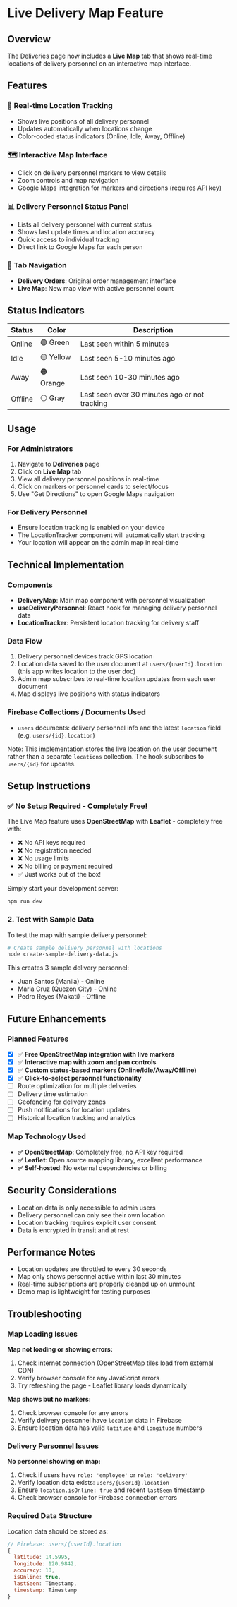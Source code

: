 # Live Delivery Map Feature

## Overview
The Deliveries page now includes a **Live Map** tab that shows real-time locations of delivery personnel on an interactive map interface.

## Features

### 📍 Real-time Location Tracking
- Shows live positions of all delivery personnel
- Updates automatically when locations change
- Color-coded status indicators (Online, Idle, Away, Offline)

### 🗺️ Interactive Map Interface
- Click on delivery personnel markers to view details
- Zoom controls and map navigation
- Google Maps integration for markers and directions (requires API key)

### 📊 Delivery Personnel Status Panel
- Lists all delivery personnel with current status
- Shows last update times and location accuracy
- Quick access to individual tracking
- Direct link to Google Maps for each person

### 🔄 Tab Navigation
- **Delivery Orders**: Original order management interface
- **Live Map**: New map view with active personnel count

## Status Indicators

| Status | Color | Description |
|--------|--------|-------------|
| Online | 🟢 Green | Last seen within 5 minutes |
| Idle | 🟡 Yellow | Last seen 5-10 minutes ago |
| Away | 🟠 Orange | Last seen 10-30 minutes ago |
| Offline | ⚪ Gray | Last seen over 30 minutes ago or not tracking |

## Usage

### For Administrators
1. Navigate to **Deliveries** page
2. Click on **Live Map** tab
3. View all delivery personnel positions in real-time
4. Click on markers or personnel cards to select/focus
5. Use "Get Directions" to open Google Maps navigation

### For Delivery Personnel
- Ensure location tracking is enabled on your device
- The LocationTracker component will automatically start tracking
- Your location will appear on the admin map in real-time

## Technical Implementation

### Components
- **DeliveryMap**: Main map component with personnel visualization
- **useDeliveryPersonnel**: React hook for managing delivery personnel data
- **LocationTracker**: Persistent location tracking for delivery staff

### Data Flow
1. Delivery personnel devices track GPS location
2. Location data saved to the user document at `users/{userId}.location` (this app writes location to the user doc)
3. Admin map subscribes to real-time location updates from each user document
4. Map displays live positions with status indicators

### Firebase Collections / Documents Used
- `users` documents: delivery personnel info and the latest `location` field (e.g. `users/{id}.location`)

Note: This implementation stores the live location on the user document rather than a separate `locations` collection. The hook subscribes to `users/{id}` for updates.

## Setup Instructions

### ✅ **No Setup Required - Completely Free!**

The Live Map feature uses **OpenStreetMap** with **Leaflet** - completely free with:
- ❌ No API keys required
- ❌ No registration needed  
- ❌ No usage limits
- ❌ No billing or payment required
- ✅ Just works out of the box!

Simply start your development server:

```bash
npm run dev
```

### 2. Test with Sample Data

To test the map with sample delivery personnel:

```bash
# Create sample delivery personnel with locations
node create-sample-delivery-data.js
```

This creates 3 sample delivery personnel:
- Juan Santos (Manila) - Online
- Maria Cruz (Quezon City) - Online  
- Pedro Reyes (Makati) - Offline

## Future Enhancements

### Planned Features
- [x] ✅ **Free OpenStreetMap integration with live markers**
- [x] ✅ **Interactive map with zoom and pan controls**
- [x] ✅ **Custom status-based markers (Online/Idle/Away/Offline)**
- [x] ✅ **Click-to-select personnel functionality**
- [ ] Route optimization for multiple deliveries
- [ ] Delivery time estimation
- [ ] Geofencing for delivery zones
- [ ] Push notifications for location updates
- [ ] Historical location tracking and analytics

### Map Technology Used
- **✅ OpenStreetMap**: Completely free, no API key required
- **✅ Leaflet**: Open source mapping library, excellent performance
- **✅ Self-hosted**: No external dependencies or billing

## Security Considerations

- Location data is only accessible to admin users
- Delivery personnel can only see their own location
- Location tracking requires explicit user consent
- Data is encrypted in transit and at rest

## Performance Notes

- Location updates are throttled to every 30 seconds
- Map only shows personnel active within last 30 minutes
- Real-time subscriptions are properly cleaned up on unmount
- Demo map is lightweight for testing purposes

## Troubleshooting

### Map Loading Issues

**Map not loading or showing errors:**
1. Check internet connection (OpenStreetMap tiles load from external CDN)
2. Verify browser console for any JavaScript errors
3. Try refreshing the page - Leaflet library loads dynamically

**Map shows but no markers:**
1. Check browser console for any errors
2. Verify delivery personnel have `location` data in Firebase
3. Ensure location data has valid `latitude` and `longitude` numbers

### Delivery Personnel Issues

**No personnel showing on map:**
1. Check if users have `role: 'employee'` or `role: 'delivery'`
2. Verify location data exists: `users/{userId}.location`
3. Ensure `location.isOnline: true` and recent `lastSeen` timestamp
4. Check browser console for Firebase connection errors

### Required Data Structure

Location data should be stored as:
```javascript
// Firebase: users/{userId}.location
{
  latitude: 14.5995,
  longitude: 120.9842,
  accuracy: 10,
  isOnline: true,
  lastSeen: Timestamp,
  timestamp: Timestamp
}
```